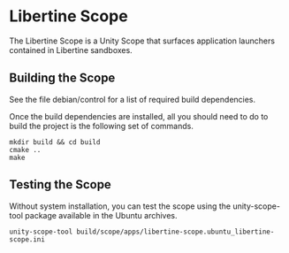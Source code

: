Libertine Scope
===============

The Libertine Scope is a Unity Scope that surfaces application launchers
contained in Libertine sandboxes.

Building the Scope
------------------

See the file debian/control for a list of required build dependencies.

Once the build dependencies are installed, all you should need to do to build
the project is the following set of commands.

    mkdir build && cd build
    cmake ..
    make

Testing the Scope
------------------

Without system installation, you can test the scope using the unity-scope-tool
package available in the Ubuntu archives.

    unity-scope-tool build/scope/apps/libertine-scope.ubuntu_libertine-scope.ini
